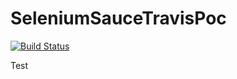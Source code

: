 # SeleniumSauceTravisPoc
[![Build Status](https://travis-ci.org/sakshinagpal/ReaderApp.svg?branch=master)](https://travis-ci.org/sakshinagpal/ReaderApp)

Test
